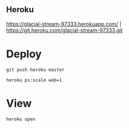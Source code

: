 ## Heroku
https://glacial-stream-97333.herokuapp.com/ | https://git.heroku.com/glacial-stream-97333.git

# Deploy
`git push heroku master`

`heroku ps:scale web=1`

# View
`heroku open`